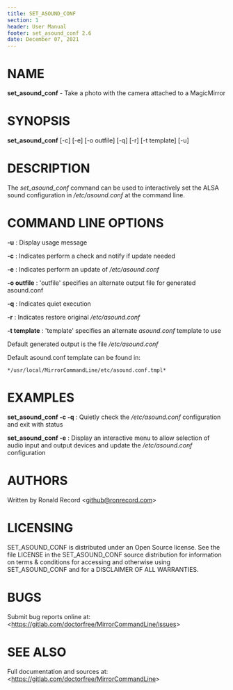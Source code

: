```yaml
---
title: SET_ASOUND_CONF
section: 1
header: User Manual
footer: set_asound_conf 2.6
date: December 07, 2021
---
```

# NAME
**set_asound_conf** - Take a photo with the camera attached to a MagicMirror

# SYNOPSIS
**set_asound_conf** [-c] [-e] [-o outfile] [-q] [-r] [-t template] [-u]

# DESCRIPTION
The *set_asound_conf* command can be used to interactively set the ALSA sound configuration in */etc/asound.conf* at the command line.

# COMMAND LINE OPTIONS
**-u**
: Display usage message

**-c**
: Indicates perform a check and notify if update needed

**-e**
: Indicates perform an update of */etc/asound.conf*

**-o outfile**
: 'outfile' specifies an alternate output file for generated asound.conf

**-q**
: Indicates quiet execution

**-r**
: Indicates restore original */etc/asound.conf*

**-t template**
: 'template' specifies an alternate *asound.conf* template to use

Default generated output is the file */etc/asound.conf*

Default asound.conf template can be found in:

	*/usr/local/MirrorCommandLine/etc/asound.conf.tmpl*

# EXAMPLES
**set_asound_conf -c -q**
: Quietly check the */etc/asound.conf* configuration and exit with status

**set_asound_conf -e**
: Display an interactive menu to allow selection of audio input and output
devices and update the */etc/asound.conf* configuration

# AUTHORS
Written by Ronald Record &lt;github@ronrecord.com&gt;

# LICENSING
SET_ASOUND_CONF is distributed under an Open Source license.
See the file LICENSE in the SET_ASOUND_CONF source distribution
for information on terms &amp; conditions for accessing and
otherwise using SET_ASOUND_CONF and for a DISCLAIMER OF ALL WARRANTIES.

# BUGS
Submit bug reports online at: &lt;https://gitlab.com/doctorfree/MirrorCommandLine/issues&gt;

# SEE ALSO
Full documentation and sources at: &lt;https://gitlab.com/doctorfree/MirrorCommandLine&gt;

